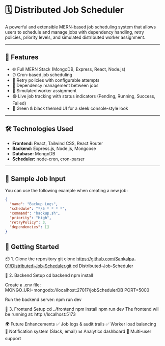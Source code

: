 # 🗓️ Distributed Job Scheduler

A powerful and extensible MERN-based job scheduling system that allows users to schedule and manage jobs with dependency handling, retry policies, priority levels, and simulated distributed worker assignment.


---

## 🚀 Features

- 🌐 Full MERN Stack (MongoDB, Express, React, Node.js)
- ⏰ Cron-based job scheduling
- 🔁 Retry policies with configurable attempts
- 🔗 Dependency management between jobs
- 🧠 Simulated worker assignment
- 🟢 Live job tracking with status indicators (Pending, Running, Success, Failed)
- 💅 Green & black themed UI for a sleek console-style look

---

## 🛠️ Technologies Used

- **Frontend:** React, Tailwind CSS, React Router
- **Backend:** Express.js, Node.js, Mongoose
- **Database:** MongoDB
- **Scheduler:** node-cron, cron-parser

---

## 🧪 Sample Job Input

You can use the following example when creating a new job:

```json
{
  "name": "Backup Logs",
  "schedule": "*/5 * * * *",
  "command": "backup.sh",
  "priority": "High",
  "retryPolicy": 3,
  "dependencies": []
}
```

## 🧰 Getting Started

📦 1. Clone the repository
git clone https://github.com/Sankalpa-01/Distributed-Job-Scheduler.git
cd Distributed-Job-Scheduler

🔧 2. Backend Setup
cd backend
npm install

Create a .env file:
MONGO_URI=mongodb://localhost:27017/jobSchedulerDB
PORT=5000

Run the backend server:
npm run dev

🎨 3. Frontend Setup
cd ../frontend
npm install
npm run dev
The frontend will be running at: http://localhost:5173

🌍 Future Enhancements
✅ Job logs & audit trails
✅ Worker load balancing
🔔 Notification system (Slack, email)
📊 Analytics dashboard
👥 Multi-user support
